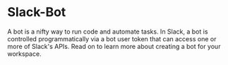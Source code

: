 # Slack-Bot
A bot is a nifty way to run code and automate tasks. In Slack, a bot is controlled programmatically via a bot user token that can access one or more of Slack's APIs. Read on to learn more about creating a bot for your workspace.
